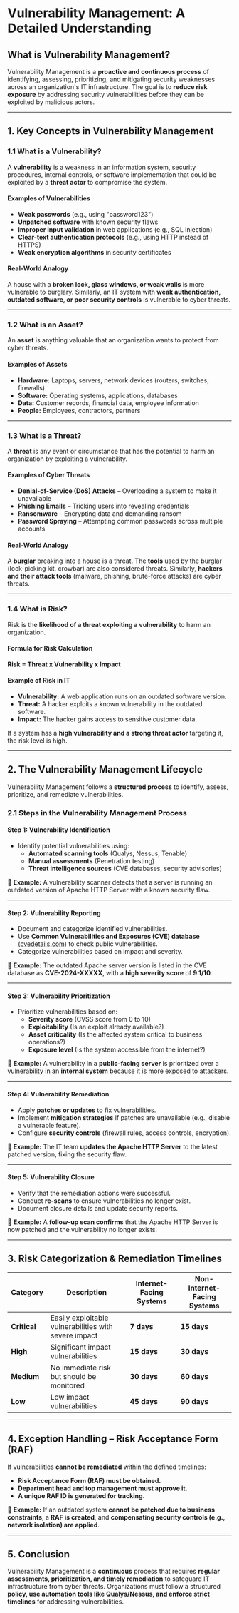 # **Vulnerability Management: A Detailed Understanding**

## **What is Vulnerability Management?**
Vulnerability Management is a **proactive and continuous process** of identifying, assessing, prioritizing, and mitigating security weaknesses across an organization's IT infrastructure. The goal is to **reduce risk exposure** by addressing security vulnerabilities before they can be exploited by malicious actors.

---

## **1. Key Concepts in Vulnerability Management**

### **1.1 What is a Vulnerability?**
A **vulnerability** is a weakness in an information system, security procedures, internal controls, or software implementation that could be exploited by a **threat actor** to compromise the system.

#### **Examples of Vulnerabilities**
- **Weak passwords** (e.g., using "password123")  
- **Unpatched software** with known security flaws  
- **Improper input validation** in web applications (e.g., SQL injection)  
- **Clear-text authentication protocols** (e.g., using HTTP instead of HTTPS)  
- **Weak encryption algorithms** in security certificates  

#### **Real-World Analogy**
A house with a **broken lock, glass windows, or weak walls** is more vulnerable to burglary. Similarly, an IT system with **weak authentication, outdated software, or poor security controls** is vulnerable to cyber threats.

---

### **1.2 What is an Asset?**
An **asset** is anything valuable that an organization wants to protect from cyber threats.

#### **Examples of Assets**
- **Hardware:** Laptops, servers, network devices (routers, switches, firewalls)  
- **Software:** Operating systems, applications, databases  
- **Data:** Customer records, financial data, employee information  
- **People:** Employees, contractors, partners  

---

### **1.3 What is a Threat?**
A **threat** is any event or circumstance that has the potential to harm an organization by exploiting a vulnerability.

#### **Examples of Cyber Threats**
- **Denial-of-Service (DoS) Attacks** – Overloading a system to make it unavailable  
- **Phishing Emails** – Tricking users into revealing credentials  
- **Ransomware** – Encrypting data and demanding ransom  
- **Password Spraying** – Attempting common passwords across multiple accounts  

#### **Real-World Analogy**
A **burglar** breaking into a house is a threat. The **tools** used by the burglar (lock-picking kit, crowbar) are also considered threats. Similarly, **hackers and their attack tools** (malware, phishing, brute-force attacks) are cyber threats.

---

### **1.4 What is Risk?**
Risk is the **likelihood of a threat exploiting a vulnerability** to harm an organization.

#### **Formula for Risk Calculation**
**Risk = Threat x Vulnerability x Impact**

#### **Example of Risk in IT**
- **Vulnerability:** A web application runs on an outdated software version.
- **Threat:** A hacker exploits a known vulnerability in the outdated software.
- **Impact:** The hacker gains access to sensitive customer data.

If a system has a **high vulnerability and a strong threat actor** targeting it, the risk level is high.

---

## **2. The Vulnerability Management Lifecycle**
Vulnerability Management follows a **structured process** to identify, assess, prioritize, and remediate vulnerabilities.

### **2.1 Steps in the Vulnerability Management Process**

#### **Step 1: Vulnerability Identification**
- Identify potential vulnerabilities using:  
  - **Automated scanning tools** (Qualys, Nessus, Tenable)  
  - **Manual assessments** (Penetration testing)  
  - **Threat intelligence sources** (CVE databases, security advisories)  

🔹 **Example:** A vulnerability scanner detects that a server is running an outdated version of Apache HTTP Server with a known security flaw.

---

#### **Step 2: Vulnerability Reporting**
- Document and categorize identified vulnerabilities.  
- Use **Common Vulnerabilities and Exposures (CVE) database** ([cvedetails.com](https://www.cvedetails.com/)) to check public vulnerabilities.  
- Categorize vulnerabilities based on impact and severity.

🔹 **Example:** The outdated Apache server version is listed in the CVE database as **CVE-2024-XXXXX**, with a **high severity score** of **9.1/10**.

---

#### **Step 3: Vulnerability Prioritization**
- Prioritize vulnerabilities based on:  
  - **Severity score** (CVSS score from 0 to 10)  
  - **Exploitability** (Is an exploit already available?)  
  - **Asset criticality** (Is the affected system critical to business operations?)  
  - **Exposure level** (Is the system accessible from the internet?)  

🔹 **Example:** A vulnerability in a **public-facing server** is prioritized over a vulnerability in an **internal system** because it is more exposed to attackers.

---

#### **Step 4: Vulnerability Remediation**
- Apply **patches or updates** to fix vulnerabilities.  
- Implement **mitigation strategies** if patches are unavailable (e.g., disable a vulnerable feature).  
- Configure **security controls** (firewall rules, access controls, encryption).  

🔹 **Example:** The IT team **updates the Apache HTTP Server** to the latest patched version, fixing the security flaw.

---

#### **Step 5: Vulnerability Closure**
- Verify that the remediation actions were successful.  
- Conduct **re-scans** to ensure vulnerabilities no longer exist.  
- Document closure details and update security reports.  

🔹 **Example:** A **follow-up scan confirms** that the Apache HTTP Server is now patched and the vulnerability no longer exists.

---

## **3. Risk Categorization & Remediation Timelines**

| **Category** | **Description** | **Internet-Facing Systems** | **Non-Internet-Facing Systems** |
|----------|------------|------------------------|----------------------------|
| **Critical** | Easily exploitable vulnerabilities with severe impact | **7 days** | **15 days** |
| **High** | Significant impact vulnerabilities | **15 days** | **30 days** |
| **Medium** | No immediate risk but should be monitored | **30 days** | **60 days** |
| **Low** | Low impact vulnerabilities | **45 days** | **90 days** |

---

## **4. Exception Handling – Risk Acceptance Form (RAF)**
If vulnerabilities **cannot be remediated** within the defined timelines:
- **Risk Acceptance Form (RAF) must be obtained.**  
- **Department head and top management must approve it.**  
- **A unique RAF ID is generated for tracking.**  

🔹 **Example:** If an outdated system **cannot be patched due to business constraints**, a **RAF is created**, and **compensating security controls (e.g., network isolation) are applied**.

---

## **5. Conclusion**
Vulnerability Management is a **continuous** process that requires **regular assessments, prioritization, and timely remediation** to safeguard IT infrastructure from cyber threats. Organizations must follow a structured **policy, use automation tools like Qualys/Nessus, and enforce strict timelines** for addressing vulnerabilities.
